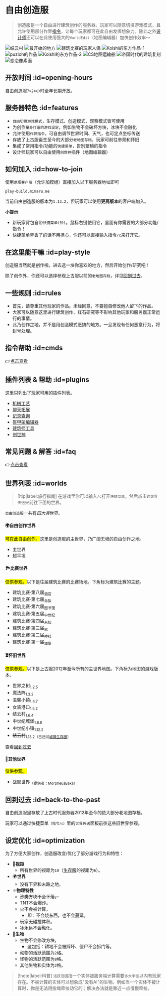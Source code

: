 # 自由创造服

> 创造服是一个自由进行建筑创作的服务器。玩家可以随意切换游戏模式，且允许使用部分作弊[指令](/navbar/cmds/creative.md)，让每个玩家都可在此自由发挥想象力。除此之外[设计师](/welcome/groups.md#designer)还可以在此使用强大的`WorldEdit`（地图编辑器）加快创作效率～

![结云村](https://mimaru-jp.oss-ap-northeast-1.aliyuncs.com/images/build-1.jpg ':class=img-small')
![最开始的地方](https://mimaru-jp.oss-ap-northeast-1.aliyuncs.com/images/build-2.jpg ':class=img-small')
![建筑比赛的玩家人偶](https://mimaru-jp.oss-ap-northeast-1.aliyuncs.com/images/build-3.jpg ':class=img-small')
![Koishi的东方作品-1](https://mimaru-jp.oss-ap-northeast-1.aliyuncs.com/images/build-4.jpg ':class=img-small')
![puzioh的作品](https://mimaru-jp.oss-ap-northeast-1.aliyuncs.com/images/build-5.jpg ':class=img-small')
![Koishi的东方作品-2](https://mimaru-jp.oss-ap-northeast-1.aliyuncs.com/images/build-6.jpg ':class=img-small')
![CS地图运输船](https://mimaru-jp.oss-ap-northeast-1.aliyuncs.com/images/build-7.jpg ':class=img-small')
![帝国时代的建筑复刻](https://mimaru-jp.oss-ap-northeast-1.aliyuncs.com/images/build-8.jpg ':class=img-small')
![恋恋像素画](https://mimaru-jp.oss-ap-northeast-1.aliyuncs.com/images/build-9.jpg ':class=img-small')

## 开放时间 :id=opening-hours

自由创造服`7×24`小时全年长期开放。

## 服务器特色 :id=features

- `自由切换游戏模式`，生存模式、创造模式、观察模式皆可使用
- 为创作`量身打造的游戏设定`，例如生物不会破坏方块，冰块不会融化
- 允许使用`作弊指令`，可自由调节世界时间、天气，也可定点坐标传送
- 存放了上古服诞生至今的大部分`老地图存档`，玩家可前往参观和怀旧
- 集成了常用指令/功能的`快捷菜单`，告别繁琐的指令
- 设计师玩家可以自由使用`创世神`插件（地图编辑器）

## 如何加入 :id=how-to-join

使用`原版客户端`（允许加模组）直接加入以下服务器地址即可

    play-build.mimaru.me

当前自由创造服的版本为`1.13.2`，但玩家可以使用**更高版本**的客户端加入。

**小提示**

- 新玩家背包自带`快捷菜单(钟)`。<kbd>鼠标右键</kbd>使用它，里面有你需要的大部分功能/指令！
- 快捷菜单弄丢了的话不用担心，你还可以直接输入指令`/c`来打开它。

## 在这里能干嘛 :id=play-style

创造服当然就是创作啦。进去选一块你喜欢的地方，然后开始创作/研究吧！

除了创作外，你还可以选择参观上古服以前的`老地图存档`，详见[回到过去](#back-to-the-past)。

## 一些规则 :id=rules

- 首先，请尊重其他玩家的作品。未经同意，不要擅自修改他人留下的作品。
- 大家可以随意这里进行建筑创作、红石研究等不影响其他玩家和服务器正常运行的事情。
- 此乃创作之地，并不是用创造模式恶搞的地方。一旦发现有任何恶意行为，将封号处理。

## 指令帮助 :id=cmds

👉[点击查看](/navbar/cmds/creative.md)

## 插件列表 & 帮助 :id=plugins

这里只列出了玩家可用的插件列表。

- [机械工艺](/plugins/craftbook.md)
- [聊天拓展](/plugins/chatutil.md)
- [记录查询](/plugins/logblock.md)
- [盔甲架编辑器](/plugins/ast.md)
- [建筑师工具](/plugins/bu.md)
- [创世神](http://mineplugin.org/WorldEdit)

## 常见问题 & 解答 :id=faq

👉[点击查看](/mc-servers/creative/faq.md)

## 世界列表 :id=worlds

> [!tip|label:旅行指南]
> 在游戏里你可以输入`/c`打开`快捷菜单`，然后点击`跨世界传送`来前往下面的世界。

`自由创造服`一共有*四大类*世界。

<!-- tabs:start -->

#### **🌍自由创作世界**

<mark>可在此自由创作。</mark>这里是创造服的主世界，乃广阔无垠的自由创作之地。

- 主世界
- 超平坦

#### **🏞比赛世界**

<mark>仅供参观。</mark>以下是往届建筑比赛的比赛场地。下角标为建筑比赛的主题。

- 建筑比赛·第八届<sub>酒店</sub>
- 建筑比赛·第七届<sub>自拟</sub>
- 建筑比赛·第六届<sub>图书馆</sub>
- 建筑比赛·第五届<sub>中世纪</sub>
- 建筑比赛·第四届<sub>未知</sub>
- 建筑比赛·第三届<sub>家</sub>
- 建筑比赛·第二届<sub>神社</sub>
- 建筑比赛·第一届<sub>城堡</sub>

#### **⏳怀旧世界**

<mark>仅供参观。</mark>以下是上古服2012年至今所有的主世界地图。下角标为地图的游戏版本。

  - 世界之树<sub>1.2.5</sub>
  - 魔法阵<sub>1.3.2</sub>
  - 温馨小镇<sub>1.4.7</sub>
  - 女装港口<sub>1.5.2</sub>
  - 结云村<sub>1.6.4</sub>
  - 中世纪城堡<sub>1.8.8</sub>
  - 中世纪小镇<sub>1.12.2</sub>
  - ~~结云村~~<sub>1.13.2（已迁回[城镇生存服](/mc-servers/survival.md)）</sub>

查看[回到过去](#back-to-the-past)

#### **🌟其他世界**

<mark>仅供参观。</mark>

- 战舰世界<sub>（提供者：MorpheusBaka）</sub>

<!-- tabs:end -->

## 回到过去 :id=back-to-the-past

自由创造服里存放了上古时代服务器2012年至今的绝大部分老地图存档。

玩家可以通过快捷菜单<small>（指令`/c`）</small>里的`世界传送`面板前往这些旧世界参观。

## 设定优化 :id=optimization

为了方便大家创作，创造服改变/优化了部分游戏行为和特性：

- 👀**视距**
  - 所有世界的视距为`10`（[生存服](#survival)的视距为`6`）。
- 🌍**世界**
  - 没有下界和末路之地。
- ⚛️**物理特性**
  - ~~沙类方块不会下落。~~
  - TNT不会爆炸。
  - 火不会被计算，
    - 即：不会烧东西，也不会蔓延。
  - 玩家无碰撞体积。
  - 冰永远不会融化。
- 🐒**生物**
  - 生物不会修改方块，
    - 这包括：耕地不会被踩坏、僵尸不会拆门等。
  - 动物的活跃范围为`2`格。
  - 怪物的活跃范围为`8`格。
  - 其他生物和实体为`2`格。

> [!note|label:科普]
> `活跃范围`指一个实体被服务端计算需要`多大半径`以内有玩家存在。不被计算的实体可以想象成"没有AI"的生物。例如当一个实体不被计算时，你是无法用拴绳牵拉动它的；解决办法就是靠近一点慢慢牵拉。

[the_overworld]: https://minecraft-zh.gamepedia.com/%E4%B8%BB%E4%B8%96%E7%95%8C
[the_nether]: https://minecraft-zh.gamepedia.com/%E4%B8%8B%E7%95%8C
[the_end]: https://minecraft-zh.gamepedia.com/%E6%9C%AB%E8%B7%AF%E4%B9%8B%E5%9C%B0
[superflat]: https://minecraft-zh.gamepedia.com/%E8%B6%85%E5%B9%B3%E5%9D%A6%E4%B8%96%E7%95%8C
[bbs]: http://bbs.mimaru.me/
